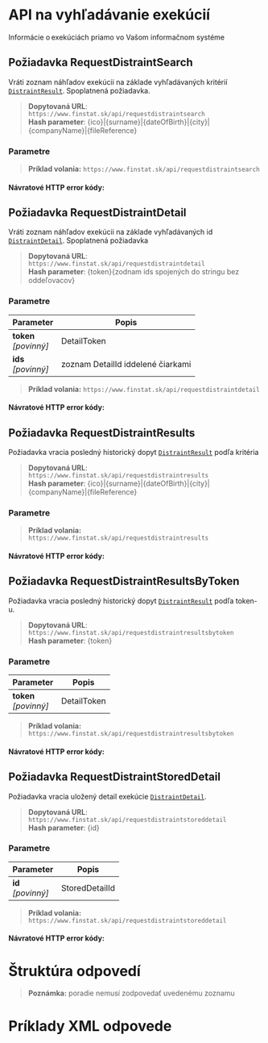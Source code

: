 # API na vyhľadávanie exekúcií
Informácie o exekúciách priamo vo Vašom informačnom systéme

## Požiadavka RequestDistraintSearch
Vráti zoznam náhľadov exekúcii na základe vyhľadávaných kritérií [`DistraintResult`](#DistraintResult).
Spoplatnená požiadavka.

> **Dopytovaná URL**: ```https://www.finstat.sk/api/requestdistraintsearch```<br />
> **Hash parameter**: {ico}\|{surname}\|{dateOfBirth}\|{city}\|{companyName}\|{fileReference}

### Parametre

[](../../../common/parameters/distraint-search-sk.md ':include')

[](../../../common/parameters/parameters-sk.md ':include')

> **Príklad volania:** ```https://www.finstat.sk/api/requestdistraintsearch```

#### Návratové HTTP error kódy:
[](../../../common/http/errorcodes-sk.md ':include')

## Požiadavka RequestDistraintDetail
Vráti zoznam náhľadov exekúcii na základe vyhľadávaných id [`DistraintDetail`](#DistraintDetail). Spoplatnená požiadavka

> **Dopytovaná URL**: ```https://www.finstat.sk/api/requestdistraintdetail```<br />
> **Hash parameter**: {token}{zodnam ids spojených do stringu bez oddeľovacov}

### Parametre
| Parameter | Popis |
| ----------- | ----------- |
| **token**<br />*[povinný]* | DetailToken |
| **ids**<br />*[povinný]* | zoznam DetailId iddelené čiarkami |

[](../../../common/parameters/parameters-sk.md ':include')

> **Príklad volania:** ```https://www.finstat.sk/api/requestdistraintdetail```

#### Návratové HTTP error kódy:
[](../../../common/http/errorcodes-sk.md ':include')

## Požiadavka RequestDistraintResults
Požiadavka vracia posledný historický dopyt [`DistraintResult`](#DistraintResult) podľa kritéria

> **Dopytovaná URL**: ```https://www.finstat.sk/api/requestdistraintresults```<br />
> **Hash parameter**: {ico}\|{surname}\|{dateOfBirth}\|{city}\|{companyName}\|{fileReference}

### Parametre

[](../../../common/parameters/distraint-search-sk.md ':include')

[](../../../common/parameters/parameters-sk.md ':include')

> **Príklad volania:** ```https://www.finstat.sk/api/requestdistraintresults```

#### Návratové HTTP error kódy:
[](../../../common/http/errorcodes-sk.md ':include')

## Požiadavka RequestDistraintResultsByToken
Požiadavka vracia posledný historický dopyt [`DistraintResult`](#DistraintResult) podľa token-u.

> **Dopytovaná URL**: ```https://www.finstat.sk/api/requestdistraintresultsbytoken```<br />
> **Hash parameter**: {token}

### Parametre
| Parameter | Popis |
| ----------- | ----------- |
| **token**<br />*[povinný]* | DetailToken |

[](../../../common/parameters/parameters-sk.md ':include')

> **Príklad volania:** ```https://www.finstat.sk/api/requestdistraintresultsbytoken```

#### Návratové HTTP error kódy:
[](../../../common/http/errorcodes-sk.md ':include')

## Požiadavka RequestDistraintStoredDetail
Požiadavka vracia uložený detail exekúcie [`DistraintDetail`](#DistraintDetail).

> **Dopytovaná URL**: ```https://www.finstat.sk/api/requestdistraintstoreddetail```<br />
> **Hash parameter**: {id}

### Parametre
| Parameter | Popis |
| ----------- | ----------- |
| **id**<br />*[povinný]* | StoredDetailId |

[](../../../common/parameters/parameters-sk.md ':include')

> **Príklad volania:** ```https://www.finstat.sk/api/requestdistraintstoreddetail```

#### Návratové HTTP error kódy:
[](../../../common/http/errorcodes-sk.md ':include')

# Štruktúra odpovedí
[](../../../common/responses/distraint-result-sk.md ':include')

[](../../../common/responses/distraintpreview-sk.md ':include')

[](../../../common/responses/distraint-detail-sk.md ':include')

[](../../../common/responses/debtor-sk.md ':include')

[](../../../common/responses/bailiff-sk.md ':include')

> **Poznámka:** poradie nemusí zodpovedať uvedenému zoznamu

# Príklady XML odpovede
[](../../../common/examples/distraint-result.md ':include')

[](../../../common/examples/distraint-detail.md ':include')